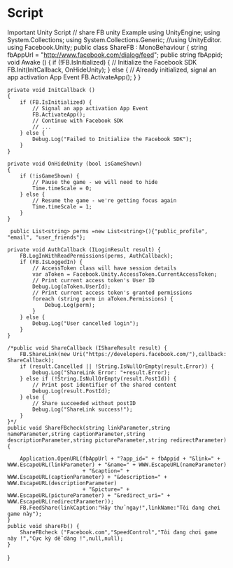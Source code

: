 # Script
Important Unity Script
// share FB unity Example
using UnityEngine;
using System.Collections;
using System.Collections.Generic;
//using UnityEditor.
using Facebook.Unity;
public class ShareFB : MonoBehaviour {
	string fbAppUrl = "http://www.facebook.com/dialog/feed";
	public string fbAppid;
	void Awake ()
	{
		if (!FB.IsInitialized) {
			// Initialize the Facebook SDK
			FB.Init(InitCallback, OnHideUnity);
		} else {
			// Already initialized, signal an app activation App Event
			FB.ActivateApp();
		}
	}
	
	private void InitCallback ()
	{
		if (FB.IsInitialized) {
			// Signal an app activation App Event
			FB.ActivateApp();
			// Continue with Facebook SDK
			// ...
		} else {
			Debug.Log("Failed to Initialize the Facebook SDK");
		}
	}
	
	private void OnHideUnity (bool isGameShown)
	{
		if (!isGameShown) {
			// Pause the game - we will need to hide
			Time.timeScale = 0;
		} else {
			// Resume the game - we're getting focus again
			Time.timeScale = 1;
		}
	}

	 public List<string> perms =new List<string>(){"public_profile", "email", "user_friends"};
	
	private void AuthCallback (ILoginResult result) {
		FB.LogInWithReadPermissions(perms, AuthCallback);
		if (FB.IsLoggedIn) {
			// AccessToken class will have session details
			var aToken = Facebook.Unity.AccessToken.CurrentAccessToken;
			// Print current access token's User ID
			Debug.Log(aToken.UserId);
			// Print current access token's granted permissions
			foreach (string perm in aToken.Permissions) {
				Debug.Log(perm);
			}
		} else {
			Debug.Log("User cancelled login");
		}
	}
	
	/*public void ShareCallback (IShareResult result) {
		FB.ShareLink(new Uri("https://developers.facebook.com/"),callback: ShareCallback);
		if (result.Cancelled || !String.IsNullOrEmpty(result.Error)) {
			Debug.Log("ShareLink Error: "+result.Error);
		} else if (!String.IsNullOrEmpty(result.PostId)) {
			// Print post identifier of the shared content
			Debug.Log(result.PostId);
		} else {
			// Share succeeded without postID
			Debug.Log("ShareLink success!");
		}
	}*/
	public void ShareFBcheck(string linkParameter,string nameParameter,string captionParameter,string descriptionParameter,string pictureParameter,string redirectParameter) {

		Application.OpenURL(fbAppUrl + "?app_id=" + fbAppid + "&link=" + WWW.EscapeURL(linkParameter) + "&name=" + WWW.EscapeURL(nameParameter)
		                    + "&caption=" + WWW.EscapeURL(captionParameter) + "&description=" + WWW.EscapeURL(descriptionParameter) 
		                    + "&picture=" + WWW.EscapeURL(pictureParameter) + "&redirect_uri=" + WWW.EscapeURL(redirectParameter));
		FB.FeedShare(linkCaption:"Hãy thử ngay!",linkName:"Tôi đang chơi game này");
	}
	public void shareFb() {
		ShareFBcheck ("Facebook.com","SpeedControl","Tôi đang chơi game này !","Cực kỳ dễ dàng !",null,null);
	}
}
